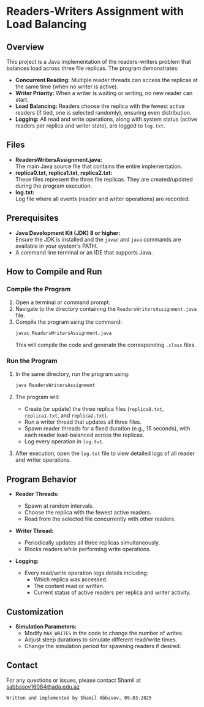 # Readers-Writers Assignment with Load Balancing

## Overview
This project is a Java implementation of the readers-writers problem that balances load across three file replicas. The program demonstrates:
- **Concurrent Reading:** Multiple reader threads can access the replicas at the same time (when no writer is active).
- **Writer Priority:** When a writer is waiting or writing, no new reader can start.
- **Load Balancing:** Readers choose the replica with the fewest active readers (if tied, one is selected randomly), ensuring even distribution.
- **Logging:** All read and write operations, along with system status (active readers per replica and writer state), are logged to `log.txt`.

## Files
- **ReadersWritersAssignment.java:**  
  The main Java source file that contains the entire implementation.
- **replica0.txt, replica1.txt, replica2.txt:**  
  These files represent the three file replicas. They are created/updated during the program execution.
- **log.txt:**  
  Log file where all events (reader and writer operations) are recorded.

## Prerequisites
- **Java Development Kit (JDK) 8 or higher:**  
  Ensure the JDK is installed and the `javac` and `java` commands are available in your system's PATH.
- A command line terminal or an IDE that supports Java.

## How to Compile and Run

### Compile the Program
1. Open a terminal or command prompt.
2. Navigate to the directory containing the `ReadersWritersAssignment.java` file.
3. Compile the program using the command:
   ```bash
   javac ReadersWritersAssignment.java
   ```
   This will compile the code and generate the corresponding `.class` files.

### Run the Program
1. In the same directory, run the program using:
   ```bash
   java ReadersWritersAssignment
   ```
2. The program will:
   - Create (or update) the three replica files (`replica0.txt`, `replica1.txt`, and `replica2.txt`).
   - Run a writer thread that updates all three files.
   - Spawn reader threads for a fixed duration (e.g., 15 seconds), with each reader load-balanced across the replicas.
   - Log every operation in `log.txt`.

3. After execution, open the `log.txt` file to view detailed logs of all reader and writer operations.

## Program Behavior
- **Reader Threads:**  
  - Spawn at random intervals.
  - Choose the replica with the fewest active readers.
  - Read from the selected file concurrently with other readers.
  
- **Writer Thread:**  
  - Periodically updates all three replicas simultaneously.
  - Blocks readers while performing write operations.
  
- **Logging:**  
  - Every read/write operation logs details including:
    - Which replica was accessed.
    - The content read or written.
    - Current status of active readers per replica and writer activity.

## Customization
- **Simulation Parameters:**  
  - Modify `MAX_WRITES` in the code to change the number of writes.
  - Adjust sleep durations to simulate different read/write times.
  - Change the simulation period for spawning readers if desired.
  

## Contact
For any questions or issues, please contact Shamil at sabbasov16084@ada.edu.az
```
Written and implemented by Shamil Abbasov, 09.03.2025